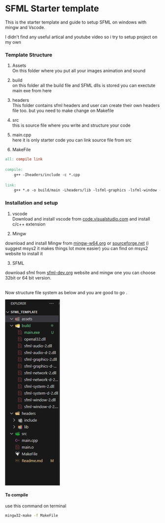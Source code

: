 # SFML Starter template

This is the starter template and guide to setup SFML on windows with mingw and Vscode. <br>

I didn't find any useful artical and youtube video so i try to setup project on my own

### Template Structure
1. Assets <br>
On this folder where you put all your images animation and sound

2. build <br>
on this folder all the build file and SFML dlls is stored you can exectute main exe from here 

3. headers <br>
This folder contains sfml headers and user can create their own headers file too. but you need to make change on Makefile 

4. src <br> this is source file where you write and structure your code 

5. main.cpp <br>
 here it is only starter code you can link source file from src 

6. MakeFile

``` makefile
all: compile link

compile:
	g++ -Iheaders/include -c *.cpp

link:
	g++ *.o -o build/main -Lheaders/lib -lsfml-graphics -lsfml-window -lsfml-system -lopengl32 -lsfml-audio


```
### Installation and setup 
1. vscode <br>
Download and install vscode from  [ code.visualstudio.com](https://code.visualstudio.com/download) and install c/c++ extension

2. Mingw  <br>

download and install Mingw from [mingw-w64.org](https://www.mingw-w64.org/downloads/)  or [sourceforge.net](https://sourceforge.net/projects/mingw/) (i suggest msys2 it makes things lot more easier) you can find on msys2 website to install it 

3. SFML <br>

download sfml from [sfml-dev.org](https://www.sfml-dev.org/download/sfml/2.6.0/) website and mingw one you can choose 32bit or 64 bit version. 

<br>
Now structure file system as below and you are good to go . 

<br>

![](/assets/file_sys.png "file structure ")

#### To compile 

use this command on terminal 
``` bash
mingw32-make -f MakeFile
```


